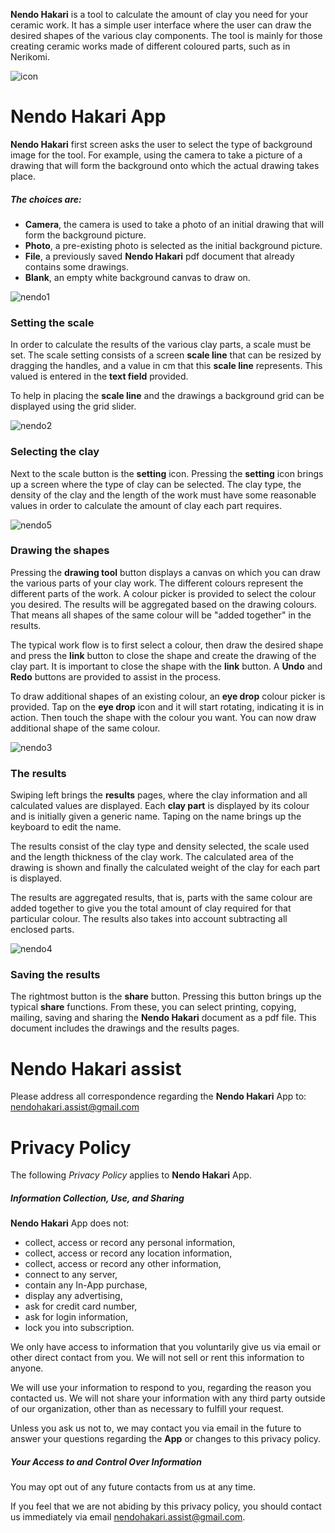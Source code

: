 
**Nendo Hakari** is a tool to calculate the amount of clay you need for your ceramic work. It has a simple user interface 
where the user can draw the desired shapes of the various clay components. The tool is mainly for those 
creating ceramic works made of different coloured parts, such as in Nerikomi.

![icon](images/pot-180.png)

# **Nendo Hakari App**

**Nendo Hakari** first screen asks the user to select the type of background image for the tool. For example, 
using the camera to take a picture of a drawing that will form the background onto which the actual drawing takes place.

##### The choices are: 

- **Camera**, the camera is used to take a photo of an initial drawing that will form the background picture.
- **Photo**, a pre-existing photo is selected as the initial background picture.
- **File**, a previously saved **Nendo Hakari** pdf document that already contains some drawings.
- **Blank**, an empty white background canvas to draw on.

![nendo1](images/v1.png)

### **Setting the scale**

In order to calculate the results of the various clay parts, a scale must be set. 
The scale setting consists of a screen **scale line** that can be resized by dragging the handles, 
and a value in cm that this **scale line** represents. This valued is entered in the **text field** provided.

To help in placing the **scale line** and the drawings a background grid can be displayed using the grid slider.

![nendo2](images/v2.png)

### **Selecting the clay**

Next to the scale button is the **setting** icon. Pressing the **setting** icon brings up a screen where the type of clay can be selected. 
The clay type, the density of the clay and the length of the work must have some reasonable values 
in order to calculate the amount of clay each part requires.

![nendo5](images/v5.png)


### **Drawing the shapes**

Pressing the **drawing tool** button displays a canvas on which you can draw the various parts of your clay work.
The different colours represent the different parts of the work. A colour picker is provided to select the colour you desired.
The results will be aggregated based on the drawing colours. That means all shapes of the same colour 
will be "added together" in the results.

The typical work flow is to first select a colour, then draw the desired shape and press the **link** button 
to close the shape and create the drawing of the clay part. It is important to close the shape with the **link** button.
A **Undo** and **Redo** buttons are provided to assist in the process.

To draw additional shapes of an existing colour, an **eye drop** colour picker is provided. 
Tap on the **eye drop** icon and it will start rotating, indicating it is in action. 
Then touch the shape with the colour you want. You can now draw additional shape of the same colour.


![nendo3](images/v3.png)

### **The results**

Swiping left brings the **results** pages, where the clay information and all calculated values are displayed. 
Each **clay part** is displayed by its colour and is initially given a generic name. Taping on the name 
brings up the keyboard to edit the name.  

The results consist of the clay type and density selected, the scale used and the length thickness of the clay work.
The calculated area of the drawing is shown and finally the calculated weight of the clay for each part is displayed.

The results are aggregated results, that is, parts with the same colour are added together to give you 
the total amount of clay required for that particular colour. 
The results also takes into account subtracting all enclosed parts.

![nendo4](images/v4.png)

### **Saving the results**

The rightmost button is the **share** button. Pressing this button brings up the typical **share** functions.
From these, you can select printing, copying, mailing, saving and sharing 
the **Nendo Hakari** document as a pdf file. This document includes the drawings and the results pages.


# Nendo Hakari assist

Please address all correspondence regarding the **Nendo Hakari** App to: <nendohakari.assist@gmail.com>

# Privacy Policy
 
The following *Privacy Policy* applies to **Nendo Hakari** App.
 
##### Information Collection, Use, and Sharing
 
**Nendo Hakari** App does not:
 
 * collect, access or record any personal information,
 * collect, access or record any location information,
 * collect, access or record any other information,
 * connect to any server,
 * contain any In-App purchase,
 * display any advertising,
 * ask for credit card number, 
 * ask for login information,
 * lock you into subscription.
   
 We only have access to information that you voluntarily give us via email 
 or other direct contact from you. We will not sell or rent this information to anyone.
 
 We will use your information to respond to you, regarding the reason you contacted us. 
 We will not share your information with any third party outside of our organization, 
 other than as necessary to fulfill your request.
 
 Unless you ask us not to, we may contact you via email in the future to answer your 
 questions regarding the **App** 
 or changes to this privacy policy.
 
##### Your Access to and Control Over Information 
 
You may opt out of any future contacts from us at any time. 
 
If you feel that we are not abiding by this privacy policy, you should contact us 
immediately via email <nendohakari.assist@gmail.com>.
 